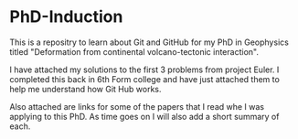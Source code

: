 # PhD-Induction
This is a repositry to learn about Git and GitHub for my PhD in Geophysics titled "Deformation from continental volcano-tectonic interaction". 

I have attached my solutions to the first 3 problems from project Euler. I completed this back in 6th Form college and have just attached them to help me understand how Git Hub works.

Also attached are links for some of the papers that I read whe I was applying to this PhD. As time goes on I will also add a short summary of each.
